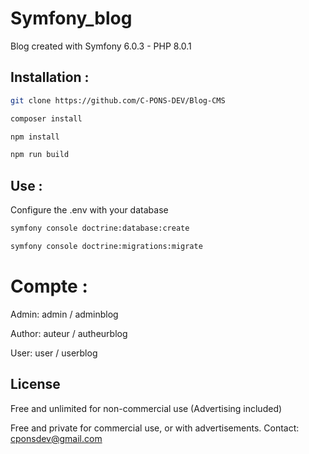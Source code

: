# Symfony_blog

Blog created with Symfony 6.0.3 - PHP 8.0.1

## Installation :

```bash
git clone https://github.com/C-PONS-DEV/Blog-CMS
```

```bash
composer install
```

```bash
npm install
```

```bash
npm run build
```

## Use :

Configure the .env with your database

```bash
symfony console doctrine:database:create
```

```bash
symfony console doctrine:migrations:migrate
```

# Compte :

Admin: admin / adminblog

Author: auteur / autheurblog

User: user / userblog

## License

Free and unlimited for non-commercial use (Advertising included)

Free and private for commercial use, or with advertisements. Contact: cponsdev@gmail.com